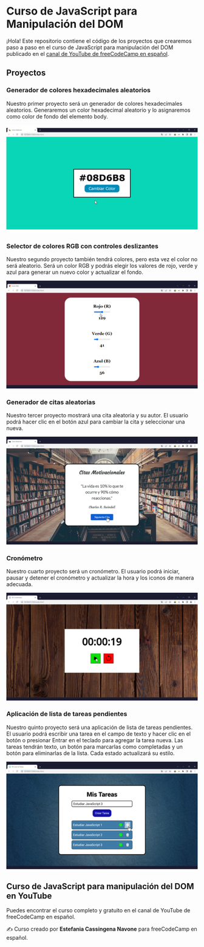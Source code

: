 # Curso de JavaScript para Manipulación del DOM

¡Hola! Este repositorio contiene el código de los proyectos que crearemos paso a paso en el curso de JavaScript para manipulación del DOM publicado en el [canal de YouTube de freeCodeCamp en español](https://www.youtube.com/freecodecampespanol).

## Proyectos

### Generador de colores hexadecimales aleatorios

Nuestro primer proyecto será un generador de colores hexadecimales aleatorios. Generaremos un color hexadecimal aleatorio y lo asignaremos como color de fondo del elemento body.

![Generador de colores hexadecimales aleatorios](archivos-readme/imagenes/random-hex-colors.png)

### Selector de colores RGB con controles deslizantes

Nuestro segundo proyecto también tendrá colores, pero esta vez el color no será aleatorio. Será un color RGB y podrás elegir los valores de rojo, verde y azul para generar un nuevo color y actualizar el fondo.

![Selector de colores RGB con controles deslizantes](archivos-readme/imagenes/rgb-slider.png)

### Generador de citas aleatorias

Nuestro tercer proyecto mostrará una cita aleatoria y su autor. El usuario podrá hacer clic en el botón azul para cambiar la cita y seleccionar una nueva.

![Generador de citas aleatorias](archivos-readme/imagenes/motivational-quotes.png)

### Cronómetro

Nuestro cuarto proyecto será un cronómetro. El usuario podrá iniciar, pausar y detener el cronómetro y actualizar la hora y los iconos de manera adecuada.

![Cronómetro](archivos-readme/imagenes/stopwatch.png)

### Aplicación de lista de tareas pendientes

Nuestro quinto proyecto será una aplicación de lista de tareas pendientes. El usuario podrá escribir una tarea en el campo de texto y hacer clic en el botón o presionar Entrar en el teclado para agregar la tarea nueva. Las tareas tendrán texto, un botón para marcarlas como completadas y un botón para eliminarlas de la lista. Cada estado actualizará su estilo.

![Aplicación de lista de tareas pendientes](archivos-readme/imagenes/todo-list-app.png)

## Curso de JavaScript para manipulación del DOM en YouTube

Puedes encontrar el curso completo y gratuito en el canal de YouTube de freeCodeCamp en español. 

✍️ Curso creado por **Estefania Cassingena Navone** para freeCodeCamp en español.